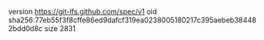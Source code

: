 version https://git-lfs.github.com/spec/v1
oid sha256:77eb55f3f8cffe86ed9dafcf319ea0238005180217c395aebeb384482bdd0d8c
size 2831
